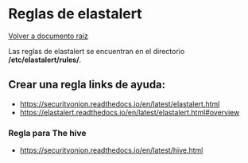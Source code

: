 # Reglas de elastalert

[Volver a documento raíz](https://gitlab.unc.edu.ar/csirt/csirt-docs/tree/master#csirt-docs)

Las reglas de elastalert se encuentran en el directorio **/etc/elastalert/rules/**.

## Crear una regla links de ayuda:
* https://securityonion.readthedocs.io/en/latest/elastalert.html
* https://elastalert.readthedocs.io/en/latest/elastalert.html#overview

### Regla para The hive
* https://securityonion.readthedocs.io/en/latest/hive.html
